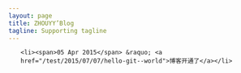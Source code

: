 ```yaml
---
layout: page
title: ZHOUYY’Blog
tagline: Supporting tagline
---
```



<ul class="posts">

    <li><span>05 Apr 2015</span> &raquo; <a href="/test/2015/07/07/hello-git--world">博客开通了</a></li>

</ul>
